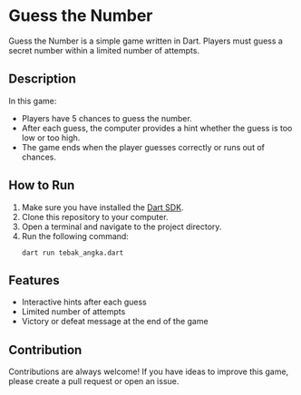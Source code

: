 # Guess the Number
Guess the Number is a simple game written in Dart. Players must guess a secret number within a limited number of attempts.
## Description
In this game:
- Players have 5 chances to guess the number.
- After each guess, the computer provides a hint whether the guess is too low or too high.
- The game ends when the player guesses correctly or runs out of chances.
## How to Run
1. Make sure you have installed the [Dart SDK](https://dart.dev/get-dart).
2. Clone this repository to your computer.
3. Open a terminal and navigate to the project directory.
4. Run the following command:
   ```
   dart run tebak_angka.dart
   ```
## Features
- Interactive hints after each guess
- Limited number of attempts
- Victory or defeat message at the end of the game
## Contribution
Contributions are always welcome! If you have ideas to improve this game, please create a pull request or open an issue.
